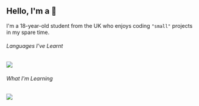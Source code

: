 ## Hello, I'm a 🧱
I'm a 18-year-old student from the UK who enjoys coding `"small"` projects in my spare time.

###### Languages I've Learnt
<img src="https://skillicons.dev/icons?i=python,html,css,js,ts, latex">

###### What I'm Learning
<img src="https://skillicons.dev/icons?i=dotnet,flutter,dart">

